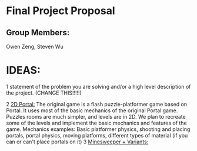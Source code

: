 # Final Project Proposal

## Group Members:

Owen Zeng, Steven Wu
       
# IDEAS:

1 statement of the problem you are solving and/or a high level description of the project. (CHANGE THIS!!!!!)

2 [2D Portal:](https://www.newgrounds.com/portal/view/404612)
    The original game is a flash puzzle-platformer game based on Portal. It uses most of the basic mechanics of the original Portal game. Puzzles rooms are much simpler, and levels are in 2D. We plan to recreate some of the levels and implement the basic mechanics and features of the game.
    Mechanics examples: Basic platformer physics, shooting and placing portals, portal physics, moving platforms, different types of material (if you can or can't place portals on it)
3 [Minesweeper + Variants:]()

